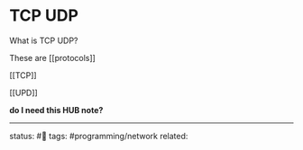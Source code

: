 # TCP UDP

What is TCP UDP?

These are [[protocols]]

[[TCP]]

[[UPD]]


**do I need this HUB note?**

---
status: #🌱
tags: #programming/network 
related: 

